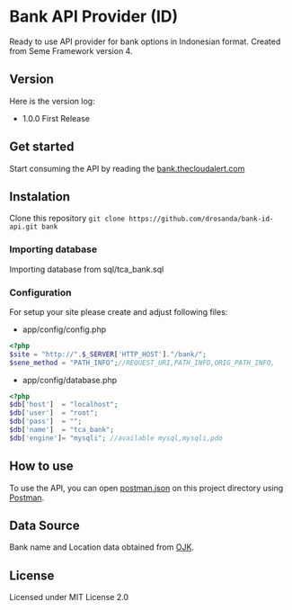 # Bank API Provider (ID)
Ready to use API provider for bank options in Indonesian format. Created from Seme Framework version 4.

## Version
Here is the version log:
- 1.0.0 First Release

## Get started
Start consuming the API by reading the [bank.thecloudalert.com](https://bank.thecloudalert.com/)

## Instalation
Clone this repository
`git clone https://github.com/drosanda/bank-id-api.git bank`

### Importing database
Importing database from sql/tca_bank.sql

### Configuration
For setup your site please create and adjust following files:
- app/config/config.php

```php
<?php
$site = "http://".$_SERVER['HTTP_HOST']."/bank/";
$sene_method = "PATH_INFO";//REQUEST_URI,PATH_INFO,ORIG_PATH_INFO,
```

- app/config/database.php

```php
<?php
$db['host']  = "localhost";
$db['user']  = "root";
$db['pass']  = "";
$db['name']  = "tca_bank";
$db['engine']= "mysqli"; //available mysql,mysqli,pdo
```


## How to use
To use the API, you can open [postman.json](https://github.com/drosanda/bank-id-api/blob/master/postman.json) on this project directory using [Postman](https://www.postman.com/downloads/).

## Data Source
Bank name and Location data obtained from [OJK](https://www.ojk.go.id/id/kanal/perbankan/data-dan-statistik/Documents/Nama%20dan%20Alamat%20Kantor%20Pusat%20Bank%20Juni%202021.xlsx).

## License
Licensed under MIT License 2.0
